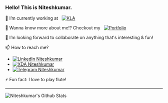 ### Hello! This is Niteshkumar.

🔭 I’m currently working at &nbsp; [![KLA](https://img.shields.io/badge/KLA-❤-red)](https://www.kla-tencor.com/)

🤔 Wanna know more about me!? Checkout my &nbsp; [![Portfolio](https://img.shields.io/badge/Portfolio-❤-orange)](https://niteshkumar2000.github.io/portfolio/)

👯 I’m looking forward to collaborate on anything that's interesting & fun!

📫 How to reach me?
  - [![LinkedIn Niteshkumar](https://img.shields.io/badge/LinkedIn-❤-blue)](https://www.linkedin.com/in/niteshkumar-s-b4379a148/)
  - [![XDA Niteshkumar](https://img.shields.io/badge/XDA-❤-brown)](https://forum.xda-developers.com/member.php?u=9418003)
  - [![Telegram Niteshkumar](https://img.shields.io/badge/Telegram-❤-blue)](https://t.me/Niteshkumar15/)

⚡ Fun fact: I love to play flute!

---
<img align="left" alt="Niteshkumar's Github Stats" src="https://github-readme-stats.vercel.app/api?username=niteshkumar2000&show_icons=true&hide_border=true&include_all_commits=true&count_private=true" />
